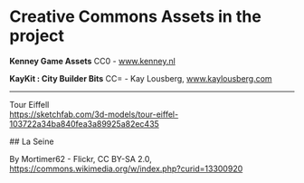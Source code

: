 # Creative Commons Assets in the project

**Kenney Game Assets**
CC0 - www.kenney.nl

**KayKit : City Builder Bits**
CC= - Kay Lousberg, www.kaylousberg.com

---

Tour Eiffell  
https://sketchfab.com/3d-models/tour-eiffel-103722a34ba840fea3a89925a82ec435

## La Seine

By Mortimer62 - Flickr, CC BY-SA 2.0, https://commons.wikimedia.org/w/index.php?curid=13300920

